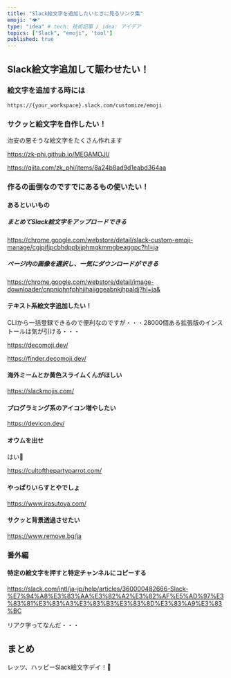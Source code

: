 ```yaml
---
title: "Slack絵文字を追加したいときに見るリンク集"
emoji: "👁️"
type: "idea" # tech: 技術記事 / idea: アイデア
topics: ["Slack", "emoji", 'tool']
published: true
---
```


## Slack絵文字追加して賑わせたい！

### 絵文字を追加する時には

`https://{your_workspace}.slack.com/customize/emoji`

### サクッと絵文字を自作したい！

治安の悪そうな絵文字をたくさん作れます

https://zk-phi.github.io/MEGAMOJI/

https://qiita.com/zk_phi/items/8a24b8ad9d1eabd364aa

### 作るの面倒なのですでにあるもの使いたい！

#### あるといいもの

##### まとめてSlack絵文字をアップロードできる

https://chrome.google.com/webstore/detail/slack-custom-emoji-manage/cgipifjpcbhdppbjjphmgkmmgbeaggpc?hl=ja

##### ページ内の画像を選択し、一気にダウンロードができる

https://chrome.google.com/webstore/detail/image-downloader/cnpniohnfphhjihaiiggeabnkjhpaldj?hl=ja&


#### テキスト系絵文字追加したい！

CLIから一括登録できるので便利なのですが・・・28000個ある拡張版のインストールは気が引ける・・・

https://decomoji.dev/

https://finder.decomoji.dev/

#### 海外ミームとか黄色スライムくんがほしい

https://slackmojis.com/

#### プログラミング系のアイコン増やしたい

https://devicon.dev/

#### オウムを出せ

はい🙏

https://cultofthepartyparrot.com/

#### やっぱりいらすとやでしょ

https://www.irasutoya.com/

#### サクッと背景透過させたい

https://www.remove.bg/ja

### 番外編

#### 特定の絵文字を押すと特定チャンネルにコピーする

https://slack.com/intl/ja-jp/help/articles/360000482666-Slack-%E7%94%A8%E3%83%AA%E3%82%A2%E3%82%AF%E5%AD%97%E3%83%81%E3%83%A3%E3%83%B3%E3%83%8D%E3%83%A9%E3%83%BC

リアク字ってなんだ・・・

## まとめ

レッツ、ハッピーSlack絵文字デイ！🎉